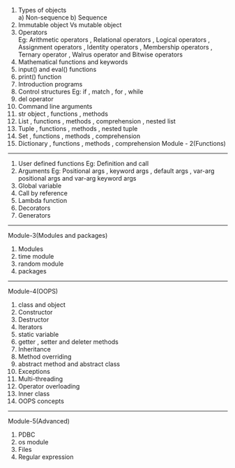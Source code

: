 1) Types  of  objects  
    a) Non-sequence
    b) Sequence
2) Immutable  object Vs  mutable  object
3) Operators  
     Eg: Arithmetic  operators ,  Relational  operators , Logical  operators , Assignment  operators ,
           Identity  operators , Membership operators , Ternary  operator , Walrus  operator  and
  Bitwise  operators
4) Mathematical  functions  and  keywords
5) input() and  eval()  functions
6) print()  function
7) Introduction  programs
8) Control  structures
    Eg: if , match , for , while
9) del  operator
10) Command  line  arguments
11) str  object , functions , methods
12)  List , functions , methods , comprehension , nested  list
13) Tuple , functions , methods , nested  tuple
14) Set , functions , methods , comprehension
15) Dictionary , functions , methods , comprehension
Module - 2(Functions)
------------------------------------------------------------------------------------------------------------
1) User  defined  functions
    Eg: Definition  and  call
2)  Arguments
      Eg: Positional  args ,  keyword  args , default  args , var-arg  positional  args
            and  var-arg  keyword  args
3) Global   variable
4) Call  by  reference
5) Lambda  function
6) Decorators
7) Generators
------------------------------------------------------------------------------------------------------------
Module-3(Modules  and  packages)
1) Modules
2) time  module
3) random module
4) packages
------------------------------------------------------------------------------------------------------------
Module-4(OOPS)
1) class  and  object
2) Constructor
3) Destructor
4) Iterators
5) static  variable
6) getter , setter  and  deleter  methods
7) Inheritance
8) Method  overriding
9) abstract  method  and  abstract  class
10) Exceptions
11) Multi-threading
12) Operator  overloading
13) Inner  class
14) OOPS  concepts
------------------------------------------------------------------------------------------------------------
Module-5(Advanced)
1) PDBC
2) os  module
3) Files
4) Regular  expression
